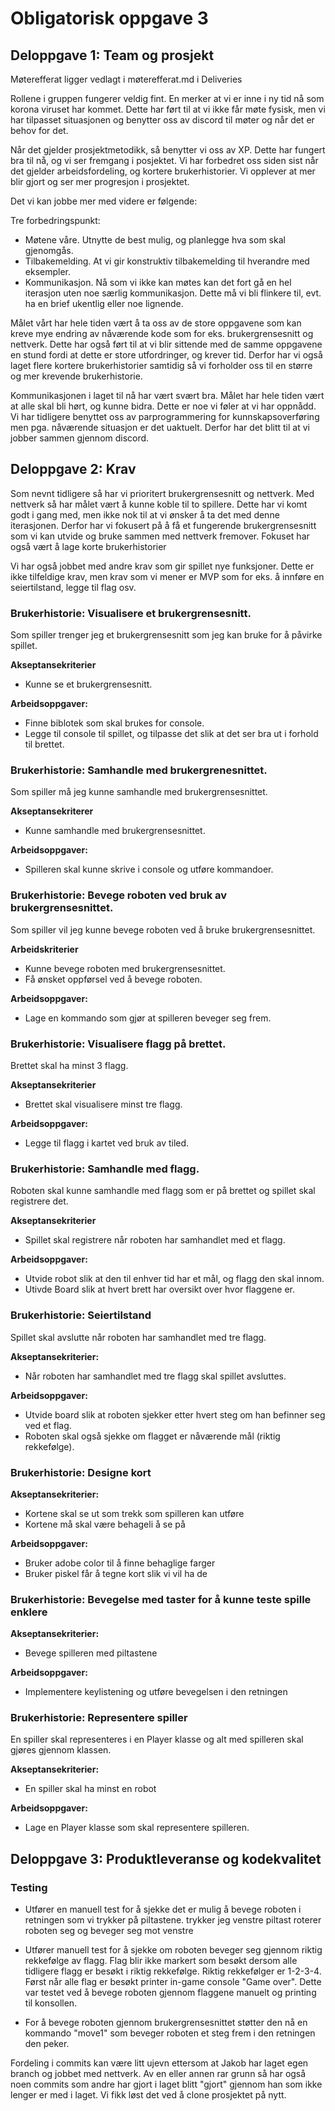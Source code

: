 # Obligatorisk oppgave 3
## Deloppgave 1: Team og prosjekt
Møterefferat ligger vedlagt i møterefferat.md i Deliveries

Rollene i gruppen fungerer veldig fint. En merker at vi er inne i ny tid
nå som korona viruset har kommet. Dette har ført til at vi ikke får møte fysisk,
men vi har tilpasset situasjonen og benytter oss av discord til møter og når det er behov for det. 

Når det gjelder prosjektmetodikk, så benytter vi oss av XP. Dette har fungert bra til nå, og vi ser fremgang i posjektet. Vi har forbedret oss siden sist når det gjelder arbeidsfordeling, og
kortere brukerhistorier. Vi opplever at mer blir gjort og ser mer progresjon i prosjektet. 

Det vi kan jobbe mer med videre er følgende: 

Tre forbedringspunkt:
* Møtene våre. Utnytte de best mulig, og planlegge hva som skal gjenomgås.
* Tilbakemelding. At vi gir konstruktiv tilbakemelding til hverandre med eksempler. 
* Kommunikasjon. Nå som vi ikke kan møtes kan det fort gå en hel iterasjon uten noe særlig kommunikasjon. Dette må vi bli flinkere til, evt. ha en brief ukentlig eller noe lignende. 

Målet vårt har hele tiden vært å ta oss av de store oppgavene som kan kreve mye endring av nåværende kode som for eks. brukergrensesnitt og nettverk. Dette har også ført til at vi blir sittende med de samme oppgavene en stund fordi at dette er store utfordringer, og krever tid.
Derfor har vi også laget flere kortere brukerhistorier samtidig så vi forholder oss til en større og mer krevende brukerhistorie.

Kommunikasjonen i laget til nå har vært svært bra. Målet har hele tiden vært at alle skal bli hørt, og kunne bidra. Dette er noe vi føler at vi har oppnådd. Vi har tidligere benyttet oss av parprogrammering for kunnskapsoverføring men pga. nåværende situasjon er det uaktuelt. Derfor har det blitt til at vi jobber sammen gjennom discord.


## Deloppgave 2: Krav
Som nevnt tidligere så har vi prioritert brukergrensesnitt og nettverk. Med nettverk så har målet vært å kunne koble til to spillere. Dette har vi komt godt i gang med, men ikke nok til at vi ønsker å ta det med denne iterasjonen. Derfor har vi fokusert på å få et fungerende brukergrensesnitt som vi kan utvide og bruke sammen med nettverk fremover. Fokuset har også vært å lage korte brukerhistorier 

Vi har også jobbet med andre krav som gir spillet nye funksjoner. Dette er ikke tilfeldige krav, men krav som vi mener er MVP som for eks. å innføre en seiertilstand, legge til flag osv. 


### Brukerhistorie: Visualisere et brukergrensesnitt.
Som spiller trenger jeg et brukergrensesnitt som jeg kan bruke for å påvirke spillet.

**Akseptansekriterier**
* Kunne se et brukergrensesnitt.

**Arbeidsoppgaver:**
* Finne biblotek som skal brukes for console.
* Legge til console til spillet, og tilpasse det slik at det ser bra ut i forhold til brettet.

### Brukerhistorie: Samhandle med brukergrenesnittet.
Som spiller må jeg kunne samhandle med brukergrensesnittet.

**Akseptansekriterer**
* Kunne samhandle med brukergrensesnittet.

**Arbeidsoppgaver:**
* Spilleren skal kunne skrive i console og utføre kommandoer. 

### Brukerhistorie: Bevege roboten ved bruk av brukergrensesnittet.
Som spiller vil jeg kunne bevege roboten ved å bruke brukergrensesnittet.

**Arbeidskriterier**
* Kunne bevege roboten med brukergrensesnittet.
* Få ønsket oppførsel ved å bevege roboten.

**Arbeidsoppgaver:**
* Lage en kommando som gjør at spilleren beveger seg frem.


### Brukerhistorie: Visualisere flagg på brettet.
Brettet skal ha minst 3 flagg.

**Akseptansekriterier**
* Brettet skal visualisere minst tre flagg.

**Arbeidsoppgaver:**
* Legge til flagg i kartet ved bruk av tiled.


### Brukerhistorie: Samhandle med flagg.
Roboten skal kunne samhandle med flagg som er på brettet og spillet
skal registrere det.

**Akseptansekriterier**
* Spillet skal registrere når roboten har samhandlet med et flagg. 

**Arbeidsoppgaver:**
* Utvide robot slik at den til enhver tid har et mål, og flagg den skal innom.
* Utivde Board slik at hvert brett har oversikt over hvor flaggene er. 

### Brukerhistorie: Seiertilstand
Spillet skal avslutte når roboten har samhandlet med tre flagg.

**Akseptansekriterier:**
* Når roboten har samhandlet med tre flagg skal spillet avsluttes.

**Arbeidsoppgaver:**
* Utvide board slik at roboten sjekker etter hvert steg om han befinner seg ved et flag.
* Roboten skal også sjekke om flagget er nåværende mål (riktig rekkefølge).

### Brukerhistorie: Designe kort
**Akseptansekriterier:**
* Kortene skal se ut som trekk som spilleren kan utføre
* Kortene må skal være behageli å se på

**Arbeidsoppgaver:**
* Bruker adobe color til å finne behaglige farger
* Bruker piskel får å tegne kort slik vi vil ha de

### Brukerhistorie: Bevegelse med taster for å kunne teste spille enklere
**Akseptansekriterier:**
* Bevege spilleren med piltastene

**Arbeidsoppgaver:**
* Implementere keylistening og utføre bevegelsen i den retningen

### Brukerhistorie: Representere spiller
En spiller skal representeres i en Player klasse og alt med spilleren skal gjøres gjennom klassen.

**Akseptansekriterier:**
* En spiller skal ha minst en robot

**Arbeidsoppgaver:**
* Lage en Player klasse som skal representere spilleren.

## Deloppgave 3: Produktleveranse og kodekvalitet

### Testing
* Utfører en manuell test for å sjekke det er mulig å bevege roboten i retningen som vi trykker på piltastene.
trykker jeg venstre piltast roterer roboten seg og beveger seg mot venstre

* Utfører manuell test for å sjekke om roboten beveger seg gjennom riktig rekkefølge av flagg. Flag blir ikke markert som besøkt dersom alle tidligere flagg er besøkt i riktig rekkefølge. Riktig rekkefølger er 1-2-3-4. Først når alle flag er besøkt printer in-game console "Game over".
Dette var testet ved å bevege roboten gjennom flaggene manuelt og printing til konsollen.

* For å bevege roboten gjennom brukergrensesnittet støtter den nå en kommando "move1" som beveger roboten et steg frem i den retningen den peker. 

Fordeling i commits kan være litt ujevn ettersom at Jakob har laget egen branch og jobbet med nettverk.
Av en eller annen rar grunn så har også noen commits som andre har gjort i laget blitt "gjort" gjennom han som ikke lenger er med i laget. Vi fikk løst det ved å clone prosjektet på nytt.
